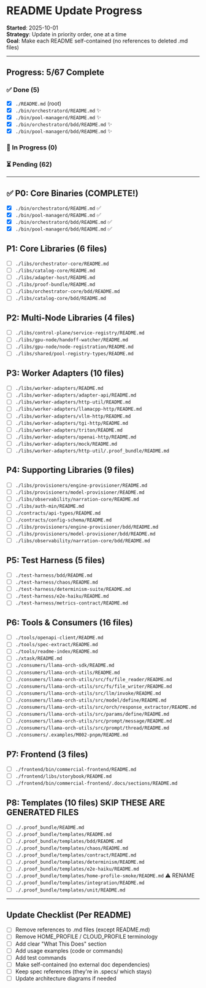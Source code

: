 # README Update Progress

**Started**: 2025-10-01  
**Strategy**: Update in priority order, one at a time  
**Goal**: Make each README self-contained (no references to deleted .md files)

---

## Progress: 5/67 Complete

### ✅ Done (5)
- [x] `./README.md` (root)
- [x] `./bin/orchestratord/README.md` ✨
- [x] `./bin/pool-managerd/README.md` ✨
- [x] `./bin/orchestratord/bdd/README.md` ✨
- [x] `./bin/pool-managerd/bdd/README.md` ✨

### 🚧 In Progress (0)

### ⏳ Pending (62)

---

## ✅ P0: Core Binaries (COMPLETE!)

- [x] `./bin/orchestratord/README.md` ✅
- [x] `./bin/pool-managerd/README.md` ✅
- [x] `./bin/orchestratord/bdd/README.md` ✅
- [x] `./bin/pool-managerd/bdd/README.md` ✅

## P1: Core Libraries (6 files)

- [ ] `./libs/orchestrator-core/README.md`
- [ ] `./libs/catalog-core/README.md`
- [ ] `./libs/adapter-host/README.md`
- [ ] `./libs/proof-bundle/README.md`
- [ ] `./libs/orchestrator-core/bdd/README.md`
- [ ] `./libs/catalog-core/bdd/README.md`

## P2: Multi-Node Libraries (4 files)

- [ ] `./libs/control-plane/service-registry/README.md`
- [ ] `./libs/gpu-node/handoff-watcher/README.md`
- [ ] `./libs/gpu-node/node-registration/README.md`
- [ ] `./libs/shared/pool-registry-types/README.md`

## P3: Worker Adapters (10 files)

- [ ] `./libs/worker-adapters/README.md`
- [ ] `./libs/worker-adapters/adapter-api/README.md`
- [ ] `./libs/worker-adapters/http-util/README.md`
- [ ] `./libs/worker-adapters/llamacpp-http/README.md`
- [ ] `./libs/worker-adapters/vllm-http/README.md`
- [ ] `./libs/worker-adapters/tgi-http/README.md`
- [ ] `./libs/worker-adapters/triton/README.md`
- [ ] `./libs/worker-adapters/openai-http/README.md`
- [ ] `./libs/worker-adapters/mock/README.md`
- [ ] `./libs/worker-adapters/http-util/.proof_bundle/README.md`

## P4: Supporting Libraries (9 files)

- [ ] `./libs/provisioners/engine-provisioner/README.md`
- [ ] `./libs/provisioners/model-provisioner/README.md`
- [ ] `./libs/observability/narration-core/README.md`
- [ ] `./libs/auth-min/README.md`
- [ ] `./contracts/api-types/README.md`
- [ ] `./contracts/config-schema/README.md`
- [ ] `./libs/provisioners/engine-provisioner/bdd/README.md`
- [ ] `./libs/provisioners/model-provisioner/bdd/README.md`
- [ ] `./libs/observability/narration-core/bdd/README.md`

## P5: Test Harness (5 files)

- [ ] `./test-harness/bdd/README.md`
- [ ] `./test-harness/chaos/README.md`
- [ ] `./test-harness/determinism-suite/README.md`
- [ ] `./test-harness/e2e-haiku/README.md`
- [ ] `./test-harness/metrics-contract/README.md`

## P6: Tools & Consumers (16 files)

- [ ] `./tools/openapi-client/README.md`
- [ ] `./tools/spec-extract/README.md`
- [ ] `./tools/readme-index/README.md`
- [ ] `./xtask/README.md`
- [ ] `./consumers/llama-orch-sdk/README.md`
- [ ] `./consumers/llama-orch-utils/README.md`
- [ ] `./consumers/llama-orch-utils/src/fs/file_reader/README.md`
- [ ] `./consumers/llama-orch-utils/src/fs/file_writer/README.md`
- [ ] `./consumers/llama-orch-utils/src/llm/invoke/README.md`
- [ ] `./consumers/llama-orch-utils/src/model/define/README.md`
- [ ] `./consumers/llama-orch-utils/src/orch/response_extractor/README.md`
- [ ] `./consumers/llama-orch-utils/src/params/define/README.md`
- [ ] `./consumers/llama-orch-utils/src/prompt/message/README.md`
- [ ] `./consumers/llama-orch-utils/src/prompt/thread/README.md`
- [ ] `./consumers/.examples/M002-pnpm/README.md`

## P7: Frontend (3 files)

- [ ] `./frontend/bin/commercial-frontend/README.md`
- [ ] `./frontend/libs/storybook/README.md`
- [ ] `./frontend/bin/commercial-frontend/.docs/sections/README.md`

## P8: Templates (10 files) **SKIP THESE ARE GENERATED FILES**

- [ ] `./.proof_bundle/README.md`
- [ ] `./.proof_bundle/templates/README.md`
- [ ] `./.proof_bundle/templates/bdd/README.md`
- [ ] `./.proof_bundle/templates/chaos/README.md`
- [ ] `./.proof_bundle/templates/contract/README.md`
- [ ] `./.proof_bundle/templates/determinism/README.md`
- [ ] `./.proof_bundle/templates/e2e-haiku/README.md`
- [ ] `./.proof_bundle/templates/home-profile-smoke/README.md` ⚠️ RENAME
- [ ] `./.proof_bundle/templates/integration/README.md`
- [ ] `./.proof_bundle/templates/unit/README.md`

---

## Update Checklist (Per README)

- [ ] Remove references to .md files (except README.md)
- [ ] Remove HOME_PROFILE / CLOUD_PROFILE terminology
- [ ] Add clear "What This Does" section
- [ ] Add usage examples (code or commands)
- [ ] Add test commands
- [ ] Make self-contained (no external doc dependencies)
- [ ] Keep spec references (they're in .specs/ which stays)
- [ ] Update architecture diagrams if needed
